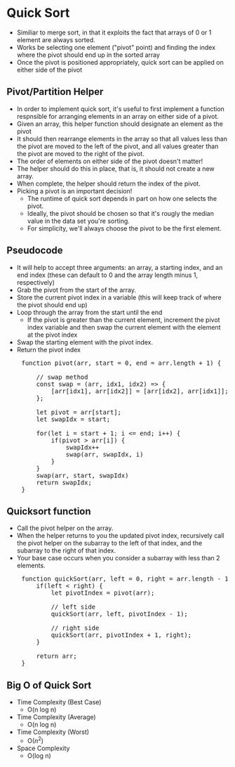 # Quick Sort
- Similiar to merge sort, in that it exploits the fact that arrays of 0 or 1 element are always sorted.
- Works be selecting one element ("pivot" point) and finding the index where the pivot should end up in the sorted array
- Once the pivot is positioned appropriately, quick sort can be applied on either side of the pivot

## Pivot/Partition Helper

- In order to implement quick sort, it's useful to first implement a function respnsible for arranging elements in an array on either side of a pivot.
- Given an array, this helper function should designate an element as the pivot
- It should then rearrange elements in the array so that all values less than the pivot are moved to the left of the pivot, and all values greater than the pivot are moved to the right of the pivot.
- The order of elements on either side of the pivot doesn't matter!
- The helper should do this in place, that is, it should not create a new array.
- When complete, the helper should return the index of the pivot.
- Picking a pivot is an important decision!
  - The runtime of quick sort depends in part on how one selects the pivot.
  - Ideally, the pivot should be chosen so that it's rougly the median value in the data set you're sorting.
  - For simplicity, we'll always choose the pivot to be the first element.

## Pseudocode
- It will help to accept three arguments: an array, a starting index, and an end index (these can default to 0 and the array length minus 1, respectively)
- Grab the pivot from the start of the array.
- Store the current pivot index in a variable (this will keep track of where the pivot should end up)
- Loop through the array from the start until the end
  - If the pivot is greater than the current element, increment the pivot index variable and then swap the current element with the element at the pivot index
- Swap the starting element with the pivot index.
- Return the pivot index

<pre>
    function pivot(arr, start = 0, end = arr.length + 1) {

        // swap method
        const swap = (arr, idx1, idx2) => {
            [arr[idx1], arr[idx2]] = [arr[idx2], arr[idx1]];
        };

        let pivot = arr[start];
        let swapIdx = start;

        for(let i = start + 1; i <= end; i++) {
            if(pivot > arr[i]) {
                swapIdx++
                swap(arr, swapIdx, i)
            }
        } 
        swap(arr, start, swapIdx)
        return swapIdx;
    }
</pre>

## Quicksort function

- Call the pivot helper on the array.
- When the helper returns to you the updated pivot index, recursively call the pivot helper on the subarray to the left of that index, and the subarray to the right of that index.
- Your base case occurs when you consider a subarray with less than 2 elements.

<pre>
    function quickSort(arr, left = 0, right = arr.length - 1) {
        if(left < right) {
            let pivotIndex = pivot(arr);
        
            // left side
            quickSort(arr, left, pivotIndex - 1);
            
            // right side
            quickSort(arr, pivotIndex + 1, right);
        }
        
        return arr;
    }
</pre>

## Big O of Quick Sort
- Time Complexity (Best Case)
  - O(n log n)
- Time Complexity (Average)
  - O(n log n)
- Time Complexity (Worst)
  - O($n^2$)
- Space Complexity
  - O(log n)